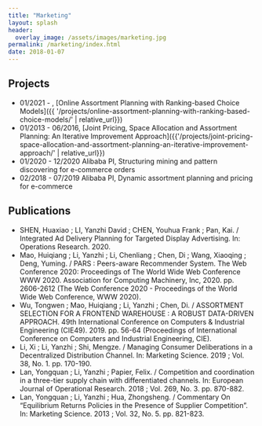 ```yaml
---
title: "Marketing"
layout: splash
header:
  overlay_image: /assets/images/marketing.jpg
permalink: /marketing/index.html
date: 2018-01-07
---
```


## Projects

- 01/2021 - , [Online Assortment Planning with Ranking-based Choice Models]({{ '/projects/online-assortment-planning-with-ranking-based-choice-models/' | relative_url}})
- 01/2013 - 06/2016, [Joint Pricing, Space Allocation and Assortment Planning: An Iterative Improvement Approach]({{'/projects/joint-pricing-space-allocation-and-assortment-planning-an-iterative-improvement-approach/' | relative_url}})
- 01/2020 - 12/2020 Alibaba PI, Structuring mining and pattern discovering for e-commerce orders
- 02/2018 - 07/2019 Alibaba PI, Dynamic assortment planning and pricing for e-commerce


## Publications

- SHEN, Huaxiao ; LI, Yanzhi David ; CHEN, Youhua Frank ; Pan, Kai. / Integrated Ad Delivery Planning for Targeted Display Advertising. In: Operations Research. 2020.
- Mao, Huiqiang ; Li, Yanzhi ; Li, Chenliang ; Chen, Di ; Wang, Xiaoqing ; Deng, Yuming. / PARS : Peers-aware Recommender System. The Web Conference 2020: Proceedings of The World Wide Web Conference WWW 2020. Association for Computing Machinery, Inc, 2020. pp. 2606-2612 (The Web Conference 2020 - Proceedings of the World Wide Web Conference, WWW 2020).
- Wu, Tongwen ; Mao, Huiqiang ; Li, Yanzhi ; Chen, Di. / ASSORTMENT SELECTION FOR A FRONTEND WAREHOUSE : A ROBUST DATA-DRIVEN APPROACH. 49th International Conference on Computers & Industrial Engineering (CIE49). 2019. pp. 56-64 (Proceedings of International Conference on Computers and Industrial Engineering, CIE).
- Li, Xi ; Li, Yanzhi ; Shi, Mengze. / Managing Consumer Deliberations in a Decentralized Distribution Channel. In: Marketing Science. 2019 ; Vol. 38, No. 1. pp. 170-190.
- Lan, Yongquan ; Li, Yanzhi ; Papier, Felix. / Competition and coordination in a three-tier supply chain with differentiated channels. In: European Journal of Operational Research. 2018 ; Vol. 269, No. 3. pp. 870-882.
- Lan, Yongquan ; Li, Yanzhi ; Hua, Zhongsheng. / Commentary On “Equilibrium Returns Policies in the Presence of Supplier Competition”. In: Marketing Science. 2013 ; Vol. 32, No. 5. pp. 821-823.
